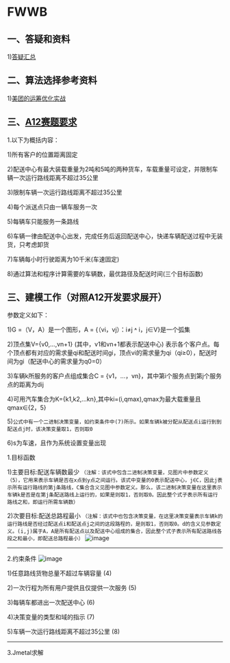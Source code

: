 # FWWB

## 一、答疑和资料

1)[答疑汇总](http://note.youdao.com/noteshare?id=d0ac87df151de147f2125cd773b8c3c4&sub=8AE1083ACA0B4127A42CC91729C98DA5)

## 二、算法选择参考资料

1)[美团的运筹优化实战](https://mp.weixin.qq.com/s/HAKZ_liwSRDmZaFNxwvuwQ)

## 三、[A12赛题要求](http://www.fwwb.org.cn/topic/show/2fcdcc6a-2d7a-41ee-ba40-acf5d3b68378)
1.以下为概括内容：

1)所有客户的位置距离固定

2)配送中心有最大装载重量为2吨和5吨的两种货车，车载重量可设定，并限制车辆一次运行路线距离不超过35公里

3)限制车辆一次运行路线距离不超过35公里

4)每个派送点只由一辆车服务一次

5)每辆车只能服务一条路线

6)车辆一律由配送中心出发，完成任务后返回配送中心，快递车辆配送过程中无装货，只考虑卸货

7)车辆每小时行驶距离为10千米(车速固定)

8)通过算法和程序计算需要的车辆数，最优路径及配送时间(三个目标函数)



## 三、建模工作（对照A12开发要求展开）

参数定义如下：

1)G =（V，A）是一个图形，A = {（vi，vj）：i≠j ˄ i，j∈V}是一个弧集

2)顶点集V={v0,...,vn+1} (其中，v1和vn+1都表示配送中心) 表示各个客户点。每个顶点都有对应的需求量qi和配送时间gi，顶点vi的需求量为qi（qi≥0），配送时间为gi（配送中心的需求量为q0=0）

3)车辆k所服务的客户点组成集合C = {v1，...，vn}，其中第i个服务点到第j个服务点的距离为dij

4)可用汽车集合为K={k1,k2,...kn},其中ki=(i,qmax),qmax为最大载重量且qmax∈{2，5}

5)`公式中有一个二进制决策变量，如约束条件中(7)所示。如果车辆k被分配从配送点i运行到到配送点j时，该决策变量取1，否则取0`

6)s为车速，且作为系统设置变量出现


1.目标函数


1)主要目标:配送车辆数最少
`（注解：该式中包含二进制决策变量，见图片中参数定义（5），它用来表示车辆是否在x点到y点之间运行。该式中变量的0表示配送中心，j∈C，因此j表示所有运行路线的第j条路线，C集合含义见图中参数定义。那么，该二进制决策变量在这里表示车辆k是否是在第j条配送路线上运行的，如果是则取1，否则取0。因此整个式子表示所有运行路线之和，即运行所需车辆数）`


2)次要目标:配送总路程最小
`（注解：该式中也包含决策变量，在这里决策变量表示车辆k的运行路线是否经过配送点i和配送点j之间的这段路程的，是则取1，否则取0。d的含义见参数定义。(i,j)属于A，A是所有配送点以及配送中心组成的集合，因此整个式子表示所有配送路线各段之和最小，即配送总路程最小）`
![image](https://images.gitee.com/uploads/images/2020/0202/115958_519a4538_5189209.jpeg)

***
2.约束条件
![image](https://images.gitee.com/uploads/images/2020/0202/120021_8c0d2dbb_5189209.jpeg)

1)任意路线货物总量不超过车辆容量                     (4)

2)一次行程为所有用户提供且仅提供一次服务             (5)

3)每辆车都进出一次配送中心                           (6)

4)决策变量的类型和域的指示                           (7)

5)车辆一次运行路线距离不超过35公里                   (8)

  

***
3.Jmetal求解


